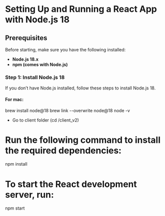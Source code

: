 # Setting Up and Running a React App with Node.js 18

## Prerequisites

Before starting, make sure you have the following installed:
- **Node.js 18.x**
- **npm (comes with Node.js)**

### Step 1: Install Node.js 18

If you don’t have Node.js installed, follow these steps to install Node.js 18.

#### For mac:

brew install node@18
brew link --overwrite node@18
node -v

* Go to client folder (cd /client_v2)

# Run the following command to install the required dependencies:
npm install

# To start the React development server, run:
npm start